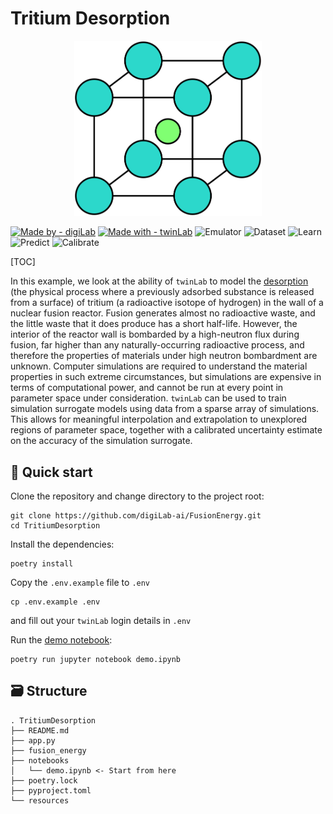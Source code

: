 # Tritium Desorption

<center>
    <img src="resources/images/Logo.svg" width="300"/>
</center>

[![Made by - digiLab](https://img.shields.io/static/v1?label=Made+by&message=digiLab&color=162448)](https://www.digilab.co.uk/) [![Made with - twinLab](https://img.shields.io/static/v1?label=Using&message=twinLab&color=009fe3)](https://twinlab.ai/) ![Emulator](https://img.shields.io/badge/Emulator-7Db928) ![Dataset](https://img.shields.io/badge/Dataset-7Db928) ![Learn](https://img.shields.io/badge/Learn-7Db928) ![Predict](https://img.shields.io/badge/Predict-7Db928) ![Calibrate](https://img.shields.io/badge/Calibrate-7Db928) 




<!-- ![digiLab](./resources/images/digiLab_badge.svg) ![twinLab](./resources/images/twinLab_badge.svg) [![slack](https://img.shields.io/badge/slack-@digilabglobal-purple.svg?logo=slack)](https://digilabglobal.slack.com) -->

[TOC]


In this example, we look at the ability of `twinLab` to model the [desorption](https://en.wikipedia.org/wiki/Desorption) (the physical process where a previously adsorbed substance is released from a surface) of tritium (a radioactive isotope of hydrogen) in the wall of a nuclear fusion reactor. Fusion generates almost no radioactive waste, and the little waste that it does produce has a short half-life. However, the interior of the reactor wall is bombarded by a high-neutron flux during fusion, far higher than any naturally-occurring radioactive process, and therefore the properties of materials under high neutron bombardment are unknown. Computer simulations are required to understand the material properties in such extreme circumstances, but simulations are expensive in terms of computational power, and cannot be run at every point in parameter space under consideration. `twinLab` can be used to train simulation surrogate models using data from a sparse array of simulations. This allows for meaningful interpolation and extrapolation to unexplored regions of parameter space, together with a calibrated uncertainty estimate on the accuracy of the simulation surrogate.


## 🚀 Quick start

Clone the repository and change directory to the project root:
```shell
git clone https://github.com/digiLab-ai/FusionEnergy.git
cd TritiumDesorption 
```

Install the dependencies:
```shell
poetry install
```

Copy the `.env.example` file to `.env` 
```shell
cp .env.example .env
```
and fill out your `twinLab` login details in `.env`

Run the [demo notebook](./notebooks/demo.ipynb):
```shell
poetry run jupyter notebook demo.ipynb
```
## 🗃️ Structure

```
. TritiumDesorption 
├── README.md      
├── app.py
├── fusion_energy  
├── notebooks
│   └── demo.ipynb <- Start from here
├── poetry.lock
├── pyproject.toml
└── resources      
``` 
